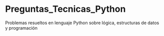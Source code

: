 # Preguntas_Tecnicas_Python
Problemas resueltos en lenguaje Python sobre lógica, estructuras de datos y programación
